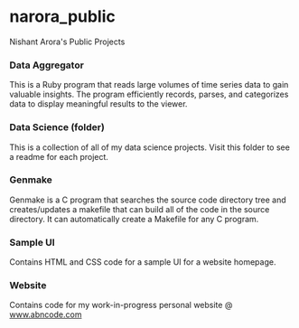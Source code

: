 # narora_public
Nishant Arora's Public Projects

### Data Aggregator ###
This is a Ruby program that reads large volumes of time series data to gain valuable insights. The program efficiently records, parses, and categorizes data to display meaningful results to the viewer.

### Data Science (folder) ###
This is a collection of all of my data science projects. Visit this folder to see a readme for each project.

### Genmake ###
Genmake is a C program that searches the source code directory tree and creates/updates a makefile that can build all of the code in the source directory. It can automatically create a Makefile for any C program.

### Sample UI ###
Contains HTML and CSS code for a sample UI for a website homepage.


### Website ###
Contains code for my work-in-progress personal website @ www.abncode.com
